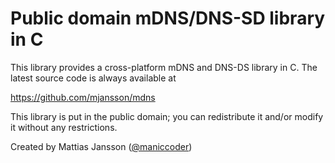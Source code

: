 # Public domain mDNS/DNS-SD library in C

This library provides a cross-platform mDNS and DNS-DS library in C. The latest source code is always available at

https://github.com/mjansson/mdns

This library is put in the public domain; you can redistribute it and/or modify it without any restrictions.

Created by Mattias Jansson ([@maniccoder](https://twitter.com/maniccoder))

